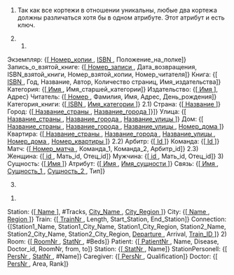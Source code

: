 1. Так как все кортежи в отношении уникальны, любые два кортежа должны различаться хотя бы в одном атрибуте. Этот атрибут и есть ключ.

2. 1) 
Экземпляр: {[<ins> Номер_копии </ins>, <ins> ISBN </ins>, Положение_на_полке]}
Запись_о_взятой_книге: {[<ins> Номер_записи </ins>, Дата_возвращения, ISBN_взятой_книги, Номер_взятой_копии, Номер_читателя]}
Книга: {[<ins> ISBN </ins>, Год, Название, Автор, Количество страниц, Имя_издательства]}
Категория: {[<ins> Имя </ins>, Имя_старшей_категории]}
Издательство: {[<ins> Имя </ins>], Адрес}
Читатель: {[<ins> Номер </ins>, Фамилия, Имя, Адрес, День_рождения]}
Категория_книги: {[<ins> ISBN </ins>, <ins> Имя_категории </ins>]}
2.1)
Страна: {[<ins> Название </ins>]}
Город: {[<ins> Название_страны </ins>, <ins> Название_города </ins>]}]}
Улица: {[<ins> Название_страны </ins>, <ins> Название_города </ins>, <ins> Название_улицы </ins>]}
Дом: {[<ins> Название_страны </ins>, <ins> Название_города </ins>, <ins> Название_улицы </ins>, <ins> Номер_дома </ins>]}
Квартира: {[<ins> Название_страны </ins>, <ins> Название_города </ins>, <ins> Название_улицы </ins>, <ins> Номер_дома </ins>, <ins> Номер_квартиры </ins>]}
2.2)
Арбитр: {[<ins> Id </ins>]}
Команда: {[<ins> Id </ins>]}
Матч: {[<ins> Номер_матча </ins>, Команда_1, Команда_2, Арбитр_id]}
2.3)
Женщина: {[<ins> id </ins>, Мать_id, Отец_id]}
Мужчина: {[<ins> id </ins>, Мать_id, Отец_id]}
3)
Сущность: {[<ins> Имя </ins>]}
Атрибут: {[<ins> Имя </ins>, <ins> Имя_сущности </ins>]}
Связь: {[<ins> Имя </ins>, <ins> Сущность_1 </ins>, <ins> Сущность_2 </ins>, Тип]}

3. 
1)
Station: {[<ins> Name </ins>], #Tracks, <ins> City_Name </ins>, <ins> City_Region </ins>]}
City: {[<ins> Name </ins>, <ins> Region </ins>]}
Train: {[<ins> TrainNr </ins>, Length, Start_Station, End_Station]}
Connection: {[Station1_Name, Station1_City_Name, Station1_City_Region, Station2_Name, Station2_City_Name, Station2_City_Region, <ins> Departure </ins>, Arrival, <ins> Train_ID </ins>]}
2)
Room: {[<ins> RoomNr </ins>, <ins> StatNr </ins>, #Beds]}
Patient: {[<ins> PatientNr </ins>, Name, Disease, Doctor_id, RoomNr, from, to]}
Station: {[<ins> StatNr </ins>, Name]}
StationPersonell: {[<ins> PersNr </ins>, <ins> StatNr </ins>, #Name]}
Caregiver: {[<ins> PersNr </ins>, Qualification]}
Doctor: {[<ins> PersNr </ins>, Area, Rank]}

